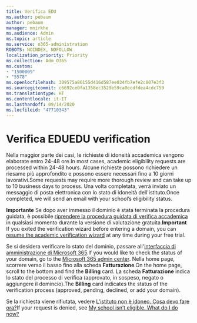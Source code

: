 ```yaml
---
title: Verifica EDU
ms.author: pebaum
author: pebaum
manager: mnirkhe
ms.audience: Admin
ms.topic: article
ms.service: o365-administration
ROBOTS: NOINDEX, NOFOLLOW
localization_priority: Priority
ms.collection: Adm_O365
ms.custom:
- "1500009"
- "5578"
ms.openlocfilehash: 309575a86155d416d587ee034fb7efe2c807e3f3
ms.sourcegitcommit: c6692ce0fa1358ec3529e59ca0ecdfdea4cdc759
ms.translationtype: HT
ms.contentlocale: it-IT
ms.lasthandoff: 09/14/2020
ms.locfileid: "47710343"
---
```

# <a name="edu-verification"></a><span data-ttu-id="30894-102">Verifica EDU</span><span class="sxs-lookup"><span data-stu-id="30894-102">EDU verification</span></span>

<span data-ttu-id="30894-103">Nella maggior parte dei casi, le richieste di idoneità accademica vengono elaborate entro 24-48 ore.</span><span class="sxs-lookup"><span data-stu-id="30894-103">In most cases, academic eligibility requests are processed within 24-48 hours.</span></span> <span data-ttu-id="30894-104">Alcune richieste possono richiedere un riesame più approfondito e possono essere necessari fino a 10 giorni lavorativi.</span><span class="sxs-lookup"><span data-stu-id="30894-104">Some requests may require more thorough review and can take up to 10 business days to process.</span></span> <span data-ttu-id="30894-105">Una volta completata, verrà inviato un messaggio di posta elettronica con lo stato di idoneità dell'istituto.</span><span class="sxs-lookup"><span data-stu-id="30894-105">Once completed, we will send an email with your school’s eligibility status.</span></span>

<span data-ttu-id="30894-106">**Importante** Se dopo aver immesso il dominio è stata terminata la procedura guidata, è possibile [riprendere la procedura guidata di verifica accademica](https://go.microsoft.com/fwlink/p/?linkid=2135255) in qualsiasi momento durante la versione di valutazione gratuita.</span><span class="sxs-lookup"><span data-stu-id="30894-106">**Important** If you exited the verification wizard before entering a domain, you can [resume the academic verification wizard](https://go.microsoft.com/fwlink/p/?linkid=2135255) at any time during your free trial.</span></span>

<span data-ttu-id="30894-107">Se si desidera verificare lo stato del dominio, passare all'[interfaccia di amministrazione di Microsoft 365](https://go.microsoft.com/fwlink/p/?linkid=2024339).</span><span class="sxs-lookup"><span data-stu-id="30894-107">If you would like to check the status of your domain, go to the [Microsoft 365 admin center](https://go.microsoft.com/fwlink/p/?linkid=2024339).</span></span> <span data-ttu-id="30894-108">Nella home page, scorrere verso il basso fino alla scheda **Fatturazione**.</span><span class="sxs-lookup"><span data-stu-id="30894-108">On the home page, scroll to the bottom and find the **Billing** card.</span></span> <span data-ttu-id="30894-109">La scheda **Fatturazione** indica lo stato del processo di verifica (approvato, in sospeso, negato o aggiungere il domincio).</span><span class="sxs-lookup"><span data-stu-id="30894-109">The **Billing** card indicates the status of the verification process (approved, pending, declined, or add your domain).</span></span>

<span data-ttu-id="30894-110">Se la richiesta viene rifiutata, vedere [L'istituto non è idoneo. Cosa devo fare ora?](https://docs.microsoft.com/microsoft-365/commerce/subscriptions/verify-academic-eligibility#my-school-isnt-eligible-what-do-i-do-now)</span><span class="sxs-lookup"><span data-stu-id="30894-110">If your request is denied, see [My school isn’t eligible. What do I do now?](https://docs.microsoft.com/microsoft-365/commerce/subscriptions/verify-academic-eligibility#my-school-isnt-eligible-what-do-i-do-now)</span></span>